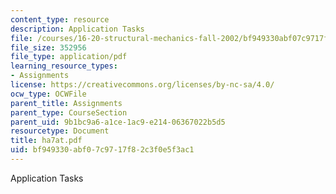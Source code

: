 ```yaml
---
content_type: resource
description: Application Tasks
file: /courses/16-20-structural-mechanics-fall-2002/bf949330abf07c9717f82c3f0e5f3ac1_ha7at.pdf
file_size: 352956
file_type: application/pdf
learning_resource_types:
- Assignments
license: https://creativecommons.org/licenses/by-nc-sa/4.0/
ocw_type: OCWFile
parent_title: Assignments
parent_type: CourseSection
parent_uid: 9b1bc9a6-a1ce-1ac9-e214-06367022b5d5
resourcetype: Document
title: ha7at.pdf
uid: bf949330-abf0-7c97-17f8-2c3f0e5f3ac1
---
```

Application Tasks